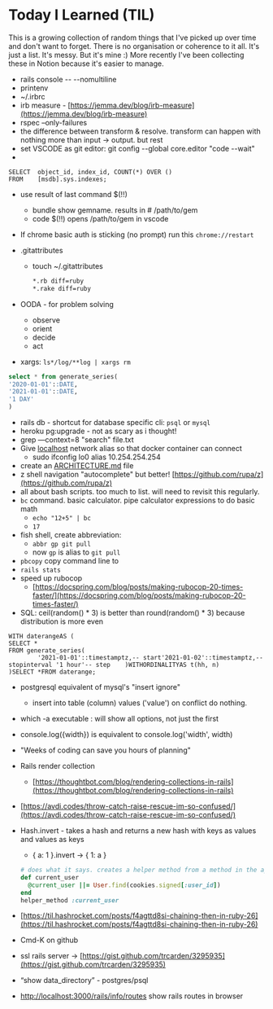 # Today I Learned (TIL)
This is a growing collection of random things that I've picked up over time and don't want to forget.
There is no organisation or coherence to it all. It's just a list. It's messy. But it's mine :)
More recently I've been collecting these in Notion because it's easier to manage.

- rails console -- --nomultiline
- printenv
- ~/.irbrc
- irb measure - [https://jemma.dev/blog/irb-measure](https://jemma.dev/blog/irb-measure)
- rspec –only-failures
- the difference between transform & resolve. 
transform can happen with nothing more than input -> output. but rest
- set VSCODE as git editor:
git config --global core.editor "code --wait"
- 

```
SELECT  object_id, index_id, COUNT(*) OVER ()
FROM    [msdb].sys.indexes;
```

- use result of last command $(!!)
    - bundle show gemname. results in # /path/to/gem
    - code $(!!) opens /path/to/gem in vscode
- If chrome basic auth is sticking (no prompt) run this `chrome://restart`
- .gitattributes
    - touch ~/.gitattributes
        
        ```bash
        *.rb diff=ruby
        *.rake diff=ruby
        ```
        
- OODA - for problem solving
    - observe
    - orient
    - decide
    - act
- xargs: `ls*/log/**log | xargs rm`

```sql
select * from generate_series(
'2020-01-01'::DATE,
'2021-01-01'::DATE,
'1 DAY'
)
```

- rails db - shortcut for database specific cli: `psql` or `mysql`
- heroku pg:upgrade - not as scary as i thought!
- grep —context=8 "search" file.txt
- Give [localhost](http://localhost) network alias so that docker container can connect
    - sudo ifconfig lo0 alias 10.254.254.254
- create an [ARCHITECTURE.md](https://matklad.github.io//2021/02/06/ARCHITECTURE.md.html) file
- z shell navigation "autocomplete" but better! [https://github.com/rupa/z](https://github.com/rupa/z)
- all about bash scripts. too much to list. will need to revisit this regularly.
- `bc` command. basic calculator. pipe calculator expressions to do basic math
    - `echo "12+5" | bc`
    - `17`
- fish shell, create abbreviation:
    - `abbr gp git pull`
    - now `gp` is alias to `git pull`
- `pbcopy` copy command line to
- `rails stats`
- speed up rubocop
    - [https://docspring.com/blog/posts/making-rubocop-20-times-faster/](https://docspring.com/blog/posts/making-rubocop-20-times-faster/)
- SQL: ceil(random() * 3) is better than round(random() * 3) because distribution is more even

```
WITH daterangeAS (
SELECT *
FROM generate_series(
        '2021-01-01'::timestamptz,-- start'2021-01-02'::timestamptz,-- stopinterval '1 hour'-- step    )WITHORDINALITYAS t(hh, n)
)SELECT *FROM daterange;
```

- postgresql equivalent of mysql's "insert ignore"
    - insert into table (column) values ('value') on conflict do nothing.
- which -a executable : will show all options, not just the first
- console.log({width}) is equivalent to console.log('width', width)
- "Weeks of coding can save you hours of planning"
- Rails render collection
    - [https://thoughtbot.com/blog/rendering-collections-in-rails](https://thoughtbot.com/blog/rendering-collections-in-rails)
- [https://avdi.codes/throw-catch-raise-rescue-im-so-confused/](https://avdi.codes/throw-catch-raise-rescue-im-so-confused/)
- Hash.invert - takes a hash and returns a new hash with keys as values and values as keys
    - { a: 1 }.invert → { 1: a }
    
    ```ruby
    # does what it says. creates a helper method from a method in the application_controller
    def current_user
      @current_user ||= User.find(cookies.signed[:user_id])
    end
    helper_method :current_user
    ```
    
- [https://til.hashrocket.com/posts/f4agttd8si-chaining-then-in-ruby-26](https://til.hashrocket.com/posts/f4agttd8si-chaining-then-in-ruby-26)
- Cmd-K on github
- ssl rails server → [https://gist.github.com/trcarden/3295935](https://gist.github.com/trcarden/3295935)
- “show data_directory” - postgres/psql
- [http://localhost:3000/rails/info/routes](http://localhost:3000/rails/info/routes) show rails routes in browser
